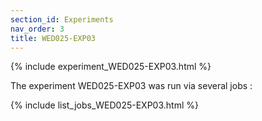 ```yaml
---
section_id: Experiments
nav_order: 3
title: WED025-EXP03
---
```


{% include experiment_WED025-EXP03.html %}

The experiment WED025-EXP03 was run via several jobs : 

{% include list_jobs_WED025-EXP03.html %}

